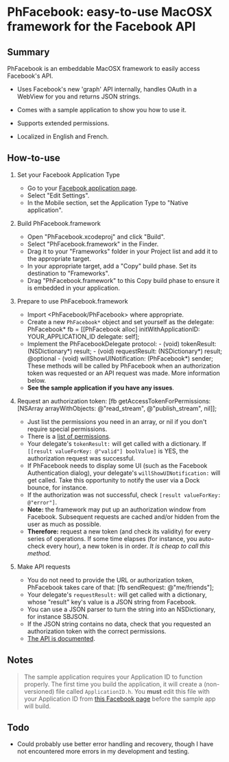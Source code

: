 PhFacebook: easy-to-use MacOSX framework for the Facebook API
=============================================================

Summary
-------

PhFacebook is an embeddable MacOSX framework to easily access Facebook's API.

* Uses Facebook's new 'graph' API internally, handles OAuth in a WebView for you and returns JSON strings.

* Comes with a sample application to show you how to use it.

* Supports extended permissions.

* Localized in English and French.

How-to-use
----------

1.  Set your Facebook Application Type

    * Go to your [Facebook application page](http://www.facebook.com/developers/apps.php?app_id=YOUR_APP_ID).
    * Select "Edit Settings".
    * In the Mobile section, set the Application Type to "Native application".

2.  Build PhFacebook.framework

    * Open "PhFacebook.xcodeproj" and click "Build".
    * Select "PhFacebook.framework" in the Finder.
    * Drag it to your "Frameworks" folder in your Project list and add it to the appropriate target.
    * In your appropriate target, add a "Copy" build phase. Set its destination to "Frameworks".
    * Drag "PhFacebook.framework" to this Copy build phase to ensure it is embedded in your application.

3.  Prepare to use PhFacebook.framework

    * Import <PhFacebook/PhFacebook> where appropriate.
    * Create a new `PhFacebook*` object and set yourself as the delegate:
            PhFacebook* fb = [[PhFacebook alloc] initWithApplicationID: YOUR_APPLICATION_ID delegate: self];
    * Implement the PhFacebookDelegate protocol:
            - (void) tokenResult: (NSDictionary*) result;
            - (void) requestResult: (NSDictionary*) result;
            @optional
            - (void) willShowUINotification: (PhFacebook*) sender;
      These methods will be called by PhFacebook when an authorization token was requested or an API request was made.
      More information below.
    * __See the sample application if you have any issues__.

4.  Request an authorization token:
        [fb getAccessTokenForPermissions: [NSArray arrayWithObjects: @"read_stream", @"publish_stream", nil]];
    * Just list the permissions you need in an array, or nil if you don't require special permissions.
    * There is a [list of permissions](http://developers.facebook.com/docs/authentication/permissions).
    * Your delegate's `tokenResult:` will get called with a dictionary. If `[[result valueForKey: @"valid"] boolValue]` is YES, the authorization request was successful.
    * If PhFacebook needs to display some UI (such as the Facebook Authentication dialog), your delegate's `willShowUINotification:` will get called. Take this opportunity to notify the user via a Dock bounce, for instance.
    * If the authorization was not successful, check `[result valueForKey: @"error"]`.
    * __Note:__ the framework may put up an authorization window from Facebook. Subsequent requests are cached and/or hidden from the user as much as possible.
    * __Therefore:__ request a new token (and check its validity) for every series of operations. If some time elapses (for instance, you auto-check every hour), a new token is in order. _It is cheap to call this method_.

5.  Make API requests
    * You do not need to provide the URL or authorization token, PhFacebook takes care of that:
            [fb sendRequest: @"me/friends"];
    * Your delegate's `requestResult:` will get called with a dictionary, whose "result" key's value is a JSON string from Facebook.
    * You can use a JSON parser to turn the string into an NSDictionary, for instance SBJSON.
    * If the JSON string contains no data, check that you requested an authorization token with the correct permissions.
    * [The API is documented](http://developers.facebook.com/docs/api).

Notes
-----

> The sample application requires your Application ID to function properly. The first time you build the application, it will create a (non-versioned) file called `ApplicationID.h`.
> You __must__ edit this file with your Application ID from [this Facebook page](http://www.facebook.com/developers/apps.php) before the sample app will build.

Todo
----

* Could probably use better error handling and recovery, though I have not encountered more errors in my development and testing.